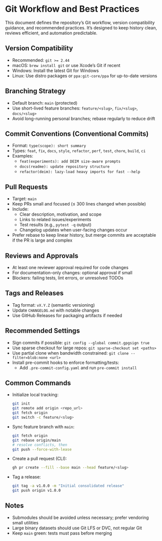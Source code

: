 # Git Workflow and Best Practices

This document defines the repository’s Git workflow, version compatibility guidance, and recommended practices. It’s designed to keep history clean, reviews efficient, and automation predictable.

## Version Compatibility
- Recommended: `git >= 2.44`
- macOS: `brew install git` or use Xcode’s Git if recent
- Windows: Install the latest Git for Windows
- Linux: Use distro packages or `ppa:git-core/ppa` for up-to-date versions

## Branching Strategy
- Default branch: `main` (protected)
- Use short-lived feature branches: `feature/<slug>`, `fix/<slug>`, `docs/<slug>`
- Avoid long-running personal branches; rebase regularly to reduce drift

## Commit Conventions (Conventional Commits)
- Format: `type(scope): short summary`
- Types: `feat`, `fix`, `docs`, `style`, `refactor`, `perf`, `test`, `chore`, `build`, `ci`
- Examples:
  - `feat(experiments): add DEIM size-aware prompts`
  - `docs(readme): update repository structure`
  - `refactor(deim): lazy-load heavy imports for fast --help`

## Pull Requests
- Target: `main`
- Keep PRs small and focused (≤ 300 lines changed when possible)
- Include:
  - Clear description, motivation, and scope
  - Links to related issues/experiments
  - Test results (e.g., `pytest -q` output)
  - Changelog updates when user-facing changes occur
- Prefer rebase to keep linear history, but merge commits are acceptable if the PR is large and complex

## Reviews and Approvals
- At least one reviewer approval required for code changes
- For documentation-only changes: optional approval if small
- Blockers: failing tests, lint errors, or unresolved TODOs

## Tags and Releases
- Tag format: `vX.Y.Z` (semantic versioning)
- Update `CHANGELOG.md` with notable changes
- Use GitHub Releases for packaging artifacts if needed

## Recommended Settings
- Sign commits if possible: `git config --global commit.gpgsign true`
- Use sparse checkout for large repos: `git sparse-checkout set <paths>`
- Use partial clone when bandwidth constrained: `git clone --filter=blob:none <url>`
- Install pre-commit hooks to enforce formatting/tests:
  - Add `.pre-commit-config.yaml` and run `pre-commit install`

## Common Commands
- Initialize local tracking:
  ```bash
  git init
  git remote add origin <repo_url>
  git fetch origin
  git switch -c feature/<slug>
  ```
- Sync feature branch with `main`:
  ```bash
  git fetch origin
  git rebase origin/main
  # resolve conflicts, then
  git push --force-with-lease
  ```
- Create a pull request (CLI):
  ```bash
  gh pr create --fill --base main --head feature/<slug>
  ```
- Tag a release:
  ```bash
  git tag -a v1.0.0 -m "Initial consolidated release"
  git push origin v1.0.0
  ```

## Notes
- Submodules should be avoided unless necessary; prefer vendoring small utilities
- Large binary datasets should use Git LFS or DVC, not regular Git
- Keep `main` green: tests must pass before merging